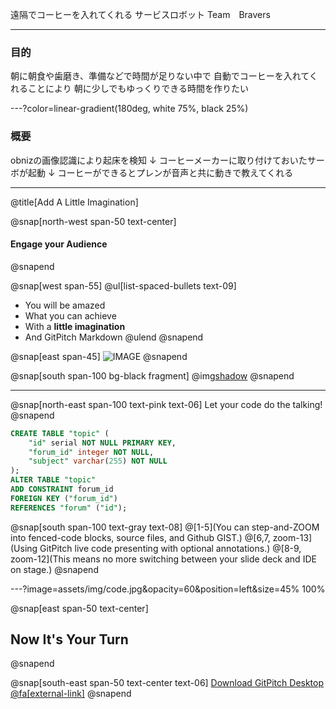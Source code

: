  遠隔でコーヒーを入れてくれる
 サービスロボット
 Team　Bravers

---

### 目的

朝に朝食や歯磨き、準備などで時間が足りない中で
自動でコーヒーを入れてくれることにより
朝に少しでもゆっくりできる時間を作りたい

---?color=linear-gradient(180deg, white 75%, black 25%)

### 概要

 obnizの画像認識により起床を検知
            ↓
コーヒーメーカーに取り付けておいたサーボが起動
            ↓
 コーヒーができるとプレンが音声と共に動きで教えてくれる

---
@title[Add A Little Imagination]

@snap[north-west span-50 text-center]
#### Engage your Audience
@snapend

@snap[west span-55]
@ul[list-spaced-bullets text-09]
- You will be amazed
- What you can achieve
- With a **little imagination**
- And GitPitch Markdown
@ulend
@snapend

@snap[east span-45]
![IMAGE](assets/img/conference.png)
@snapend

@snap[south span-100 bg-black fragment]
@img[shadow](assets/img/conference.png)
@snapend

---

@snap[north-east span-100 text-pink text-06]
Let your code do the talking!
@snapend

```sql zoom-18
CREATE TABLE "topic" (
    "id" serial NOT NULL PRIMARY KEY,
    "forum_id" integer NOT NULL,
    "subject" varchar(255) NOT NULL
);
ALTER TABLE "topic"
ADD CONSTRAINT forum_id
FOREIGN KEY ("forum_id")
REFERENCES "forum" ("id");
```

@snap[south span-100 text-gray text-08]
@[1-5](You can step-and-ZOOM into fenced-code blocks, source files, and Github GIST.)
@[6,7, zoom-13](Using GitPitch live code presenting with optional annotations.)
@[8-9, zoom-12](This means no more switching between your slide deck and IDE on stage.)
@snapend


---?image=assets/img/code.jpg&opacity=60&position=left&size=45% 100%

@snap[east span-50 text-center]
## Now It's **Your** Turn
@snapend

@snap[south-east span-50 text-center text-06]
[Download GitPitch Desktop @fa[external-link]](https://gitpitch.com/docs/getting-started/tutorial/)
@snapend

